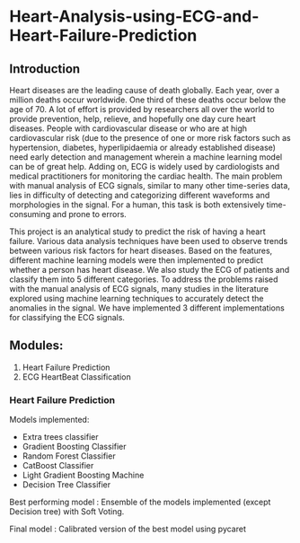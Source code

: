 # Heart-Analysis-using-ECG-and-Heart-Failure-Prediction

## Introduction
Heart diseases are the leading cause of death globally. Each year, over a million deaths occur worldwide. One third of these deaths occur below the age of 70.  A lot of effort is provided by researchers all over the world to provide prevention, help, relieve, and hopefully one day cure heart diseases. 
People with cardiovascular disease or who are at high cardiovascular risk (due to the presence of one or more risk factors such as hypertension, diabetes, hyperlipidaemia or already established disease) need early detection and management wherein a machine learning model can be of great help.
Adding on, ECG is widely used by cardiologists and medical practitioners for monitoring the cardiac health. The main problem with manual analysis of ECG signals, similar to many other time-series data, lies in difficulty of detecting and categorizing different waveforms and morphologies in the signal. For a human, this task is both extensively time-consuming and prone to errors. 


This project is an analytical study to predict the risk of having a heart failure. Various data analysis techniques have been used to observe trends between various risk factors for heart diseases. Based on the features, different machine learning models were then implemented to predict whether a person has heart disease.
We also study the ECG of patients and classify them into 5 different categories. To address the problems raised with the manual analysis of ECG signals, many studies in the literature explored using machine learning techniques to accurately detect the anomalies in the signal. We have implemented 3 different implementations for classifying the ECG signals. 

## Modules:
1. Heart Failure Prediction
2. ECG HeartBeat Classification 



### Heart Failure Prediction

Models implemented:
 - Extra trees classifier
 - Gradient Boosting Classifier
 - Random Forest Classifier
 - CatBoost Classifier
 - Light Gradient Boosting Machine
 - Decision Tree Classifier
 
Best performing model : Ensemble of the models implemented (except Decision tree) with Soft Voting.

Final model : Calibrated version of the best model using pycaret
